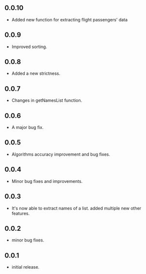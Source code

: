 ## 0.0.10

* Added new function for extracting flight passengers' data

## 0.0.9

* Improved sorting.

## 0.0.8

* Added a new strictness.

## 0.0.7

* Changes in getNamesList function.

## 0.0.6

* A major bug fix.

## 0.0.5

* Algorithms accuracy improvement and bug fixes.

## 0.0.4

* Minor bug fixes and improvements.

## 0.0.3

* It's now able to extract names of a list. added multiple new other features.

## 0.0.2

* minor bug fixes.

## 0.0.1

* initial release.

